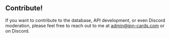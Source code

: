 ## Contribute!

If you want to contribute to the database, API development, or even Discord moderation, please feel free to reach out to me at admin@jpn-cards.com or on Discord.